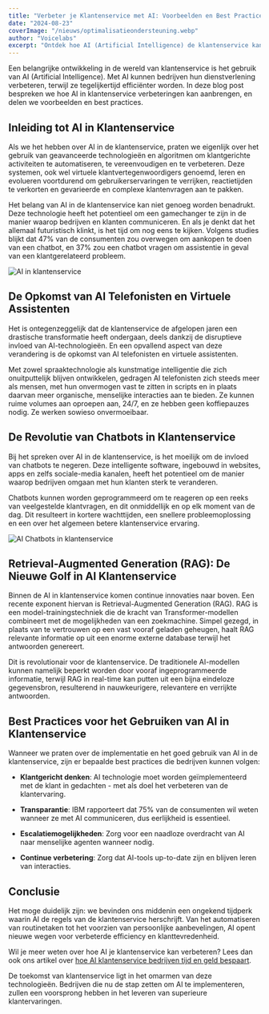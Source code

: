 ```yaml
---
title: "Verbeter je Klantenservice met AI: Voorbeelden en Best Practices"
date: "2024-08-23"
coverImage: "/nieuws/optimalisatieondersteuning.webp"
author: "Voicelabs"
excerpt: "Ontdek hoe AI (Artificial Intelligence) de klantenservice kan verbeteren, met praktische voorbeelden en best practices voor implementatie. Van chatbots tot virtuele assistenten, leer hoe moderne technologie de klantervaring transformeert."
---
```


Een belangrijke ontwikkeling in de wereld van klantenservice is het gebruik van AI (Artificial Intelligence). Met AI kunnen bedrijven hun dienstverlening verbeteren, terwijl ze tegelijkertijd efficiënter worden. In deze blog post bespreken we hoe AI in klantenservice verbeteringen kan aanbrengen, en delen we voorbeelden en best practices.

## Inleiding tot AI in Klantenservice

Als we het hebben over AI in de klantenservice, praten we eigenlijk over het gebruik van geavanceerde technologieën en algoritmen om klantgerichte activiteiten te automatiseren, te vereenvoudigen en te verbeteren. Deze systemen, ook wel virtuele klantvertegenwoordigers genoemd, leren en evolueren voortdurend om gebruikerservaringen te verrijken, reactietijden te verkorten en gevarieerde en complexe klantenvragen aan te pakken.

Het belang van AI in de klantenservice kan niet genoeg worden benadrukt. Deze technologie heeft het potentieel om een gamechanger te zijn in de manier waarop bedrijven en klanten communiceren. En als je denkt dat het allemaal futuristisch klinkt, is het tijd om nog eens te kijken. Volgens studies blijkt dat 47% van de consumenten zou overwegen om aankopen te doen van een chatbot, en 37% zou een chatbot vragen om assistentie in geval van een klantgerelateerd probleem.

<div className="flex justify-center my-8">
  <img src="/nieuws/360_f_926059735_p3nexjwop7qfqomhdgys4yff0xp3jkqm.jpeg" alt="AI in klantenservice" className="rounded-lg" />
</div>

## De Opkomst van AI Telefonisten en Virtuele Assistenten

Het is ontegenzeggelijk dat de klantenservice de afgelopen jaren een drastische transformatie heeft ondergaan, deels dankzij de disruptieve invloed van AI-technologieën. En een opvallend aspect van deze verandering is de opkomst van AI telefonisten en virtuele assistenten.

Met zowel spraaktechnologie als kunstmatige intelligentie die zich onuitputtelijk blijven ontwikkelen, gedragen AI telefonisten zich steeds meer als mensen, met hun onvermogen vast te zitten in scripts en in plaats daarvan meer organische, menselijke interacties aan te bieden. Ze kunnen ruime volumes aan oproepen aan, 24/7, en ze hebben geen koffiepauzes nodig. Ze werken sowieso onvermoeibaar.

## De Revolutie van Chatbots in Klantenservice

Bij het spreken over AI in de klantenservice, is het moeilijk om de invloed van chatbots te negeren. Deze intelligente software, ingebouwd in websites, apps en zelfs sociale-media kanalen, heeft het potentieel om de manier waarop bedrijven omgaan met hun klanten sterk te veranderen.

Chatbots kunnen worden geprogrammeerd om te reageren op een reeks van veelgestelde klantvragen, en dit onmiddellijk en op elk moment van de dag. Dit resulteert in kortere wachttijden, een snellere probleemoplossing en een over het algemeen betere klantenservice ervaring.

<div className="flex justify-center my-8">
  <img src="/nieuws/360_f_950225809_3vziovzn3squojhpb7bepn7ycreymjdn.jpeg" alt="AI Chatbots in klantenservice" className="rounded-lg" />
</div>

## Retrieval-Augmented Generation (RAG): De Nieuwe Golf in AI Klantenservice

Binnen de AI in klantenservice komen continue innovaties naar boven. Een recente exponent hiervan is Retrieval-Augmented Generation (RAG). RAG is een model-trainingstechniek die de kracht van Transformer-modellen combineert met de mogelijkheden van een zoekmachine. Simpel gezegd, in plaats van te vertrouwen op een vast vooraf geladen geheugen, haalt RAG relevante informatie op uit een enorme externe database terwijl het antwoorden genereert.

Dit is revolutionair voor de klantenservice. De traditionele AI-modellen kunnen namelijk beperkt worden door vooraf ingeprogrammeerde informatie, terwijl RAG in real-time kan putten uit een bijna eindeloze gegevensbron, resulterend in nauwkeurigere, relevantere en verrijkte antwoorden.

## Best Practices voor het Gebruiken van AI in Klantenservice

Wanneer we praten over de implementatie en het goed gebruik van AI in de klantenservice, zijn er bepaalde best practices die bedrijven kunnen volgen:

* **Klantgericht denken**: AI technologie moet worden geïmplementeerd met de klant in gedachten - met als doel het verbeteren van de klantervaring.

* **Transparantie**: IBM rapporteert dat 75% van de consumenten wil weten wanneer ze met AI communiceren, dus eerlijkheid is essentieel.

* **Escalatiemogelijkheden**: Zorg voor een naadloze overdracht van AI naar menselijke agenten wanneer nodig.

* **Continue verbetering**: Zorg dat AI-tools up-to-date zijn en blijven leren van interacties.

## Conclusie

Het moge duidelijk zijn: we bevinden ons middenin een ongekend tijdperk waarin AI de regels van de klantenservice herschrijft. Van het automatiseren van routinetaken tot het voorzien van persoonlijke aanbevelingen, AI opent nieuwe wegen voor verbeterde efficiency en klanttevredenheid.

Wil je meer weten over hoe AI je klantenservice kan verbeteren? Lees dan ook ons artikel over [hoe AI klantenservice bedrijven tijd en geld bespaart](/posts/hoe-ai-klantenservice-bedrijven-tijd-en-geld-bespaart).

De toekomst van klantenservice ligt in het omarmen van deze technologieën. Bedrijven die nu de stap zetten om AI te implementeren, zullen een voorsprong hebben in het leveren van superieure klantervaringen. 
